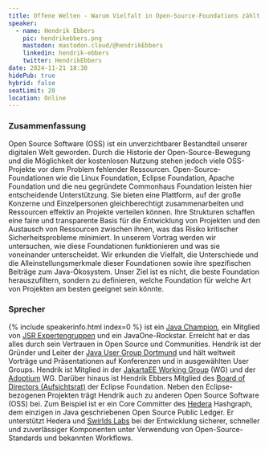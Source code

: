 ```yaml
---
title: Offene Welten - Warum Vielfalt in Open-Source-Foundations zählt
speaker:
  - name: Hendrik Ebbers
    pic: hendrikebbers.png
    mastodon: mastodon.cloud/@hendrikEbbers
    linkedin: hendrik-ebbers
    twitter: HendrikEbbers
date: 2024-11-21 18:30
hidePub: true
hybrid: false
seatLimit: 20
location: Online
---
```


### Zusammenfassung

Open Source Software (OSS) ist ein unverzichtbarer Bestandteil unserer digitalen Welt geworden. Durch die Historie der Open-Source-Bewegung und die Möglichkeit der kostenlosen Nutzung stehen jedoch viele OSS-Projekte vor dem Problem fehlender Ressourcen. Open-Source-Foundationen wie die Linux Foundation, Eclipse Foundation, Apache Foundation und die neu gegründete Commonhaus Foundation leisten hier entscheidende Unterstützung. Sie bieten eine Plattform, auf der große Konzerne und Einzelpersonen gleichberechtigt zusammenarbeiten und Ressourcen effektiv an Projekte verteilen können. Ihre Strukturen schaffen eine faire und transparente Basis für die Entwicklung von Projekten und den Austausch von Ressourcen zwischen ihnen, was das Risiko kritischer Sicherheitsprobleme minimiert.
In unserem Vortrag werden wir untersuchen, wie diese Foundationen funktionieren und was sie voneinander unterscheidet. Wir erkunden die Vielfalt, die Unterschiede und die Alleinstellungsmerkmale dieser Foundationen sowie ihre spezifischen Beiträge zum Java-Ökosystem. Unser Ziel ist es nicht, die beste Foundation herauszufiltern, sondern zu definieren, welche Foundation für welche Art von Projekten am besten geeignet sein könnte.

### Sprecher

{% include speakerinfo.html index=0 %} ist ein [Java Champion](https://javachampions.org/), ein Mitglied von [JSR Expertengruppen](https://www.jcp.org/en/home/index) und ein JavaOne-Rockstar. Erreicht hat er das alles durch sein Vertrauen in Open Source und Communities. Hendrik ist der Gründer und Leiter der [Java User Group Dortmund](https://www.meetup.com/jug-dortmund/) und hält weltweit Vorträge und Präsentationen auf Konferenzen und in ausgewählten User Groups. Hendrik ist Mitglied in der [JakartaEE Working Group](https://jakarta.ee/) (WG) und der [Adoptium](https://adoptium.net/) WG. Darüber hinaus ist Hendrik Ebbers Mitglied des [Board of Directors (Aufsichtsrat)](https://www.eclipse.org/org/foundation/directors.php) der Eclipse Foundation.
Neben den Eclipse-bezogenen Projekten trägt Hendrik auch zu anderen Open Source Software (OSS) bei. Zum Beispiel ist er ein Core Committer des [Hedera](https://hedera.com/) Hashgraph, dem einzigen in Java geschriebenen Open Source Public Ledger. Er unterstützt Hedera und [Swirlds Labs](https://swirldslabs.com/) bei der Entwicklung sicherer, schneller und zuverlässiger Komponenten unter Verwendung von Open-Source-Standards und bekannten Workflows.

